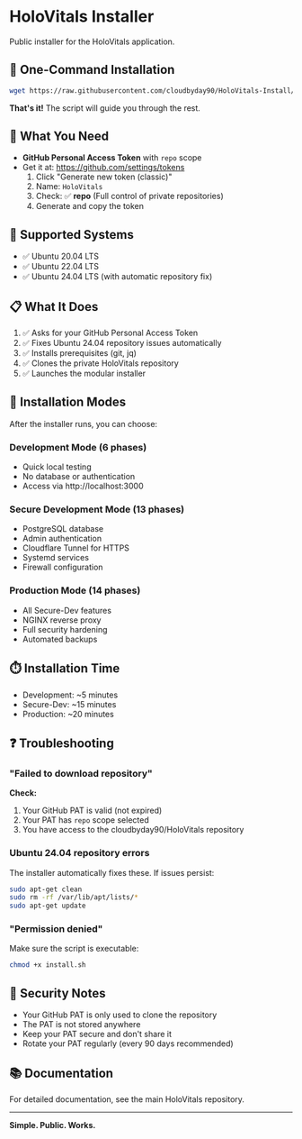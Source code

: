# HoloVitals Installer

Public installer for the HoloVitals application.

## 🚀 One-Command Installation

```bash
wget https://raw.githubusercontent.com/cloudbyday90/HoloVitals-Install/main/install.sh &amp;&amp; chmod +x install.sh &amp;&amp; ./install.sh
```

**That's it!** The script will guide you through the rest.

## 🔑 What You Need

- **GitHub Personal Access Token** with `repo` scope
- Get it at: https://github.com/settings/tokens
  1. Click "Generate new token (classic)"
  2. Name: `HoloVitals`
  3. Check: ✅ **repo** (Full control of private repositories)
  4. Generate and copy the token

## 🐧 Supported Systems

- ✅ Ubuntu 20.04 LTS
- ✅ Ubuntu 22.04 LTS
- ✅ Ubuntu 24.04 LTS (with automatic repository fix)

## 📋 What It Does

1. ✅ Asks for your GitHub Personal Access Token
2. ✅ Fixes Ubuntu 24.04 repository issues automatically
3. ✅ Installs prerequisites (git, jq)
4. ✅ Clones the private HoloVitals repository
5. ✅ Launches the modular installer

## 🎯 Installation Modes

After the installer runs, you can choose:

### Development Mode (6 phases)
- Quick local testing
- No database or authentication
- Access via http://localhost:3000

### Secure Development Mode (13 phases)
- PostgreSQL database
- Admin authentication
- Cloudflare Tunnel for HTTPS
- Systemd services
- Firewall configuration

### Production Mode (14 phases)
- All Secure-Dev features
- NGINX reverse proxy
- Full security hardening
- Automated backups

## ⏱️ Installation Time

- Development: ~5 minutes
- Secure-Dev: ~15 minutes
- Production: ~20 minutes

## ❓ Troubleshooting

### "Failed to download repository"

**Check:**
1. Your GitHub PAT is valid (not expired)
2. Your PAT has `repo` scope selected
3. You have access to the cloudbyday90/HoloVitals repository

### Ubuntu 24.04 repository errors

The installer automatically fixes these. If issues persist:
```bash
sudo apt-get clean
sudo rm -rf /var/lib/apt/lists/*
sudo apt-get update
```

### "Permission denied"

Make sure the script is executable:
```bash
chmod +x install.sh
```

## 🔐 Security Notes

- Your GitHub PAT is only used to clone the repository
- The PAT is not stored anywhere
- Keep your PAT secure and don't share it
- Rotate your PAT regularly (every 90 days recommended)

## 📚 Documentation

For detailed documentation, see the main HoloVitals repository.

---

**Simple. Public. Works.**